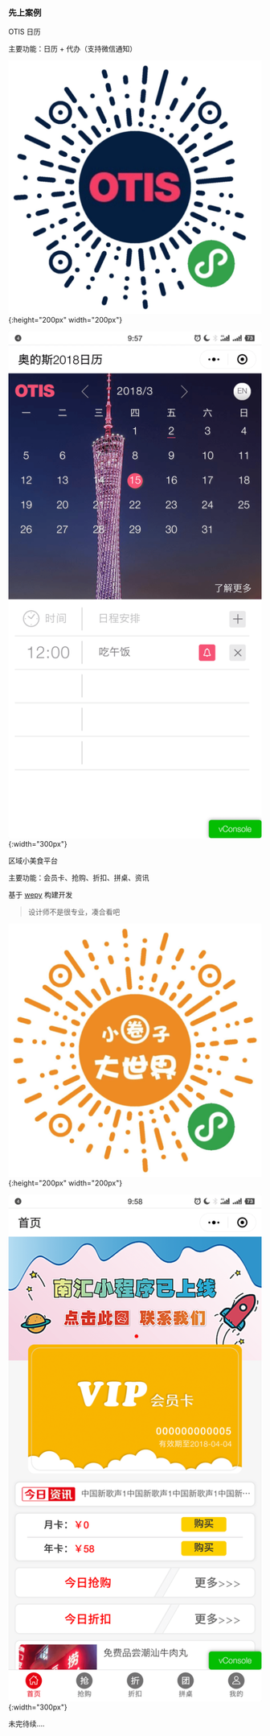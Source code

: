 ### 先上案例

OTIS 日历

主要功能：日历 + 代办（支持微信通知）

![image](https://raw.githubusercontent.com/twoer/blog/master/images/code-1.jpg){:height="200px" width="200px"}

![image](https://raw.githubusercontent.com/twoer/blog/master/images/screenshot-1.png){:width="300px"}




区域小美食平台

主要功能：会员卡、抢购、折扣、拼桌、资讯

基于 [wepy](https://tencent.github.io/wepy/) 构建开发

>  设计师不是很专业，凑合看吧


![image](https://raw.githubusercontent.com/twoer/blog/master/images/code-2.jpg){:height="200px" width="200px"}

![image](https://raw.githubusercontent.com/twoer/blog/master/images/screenshot-2.png){:width="300px"}



未完待续....
